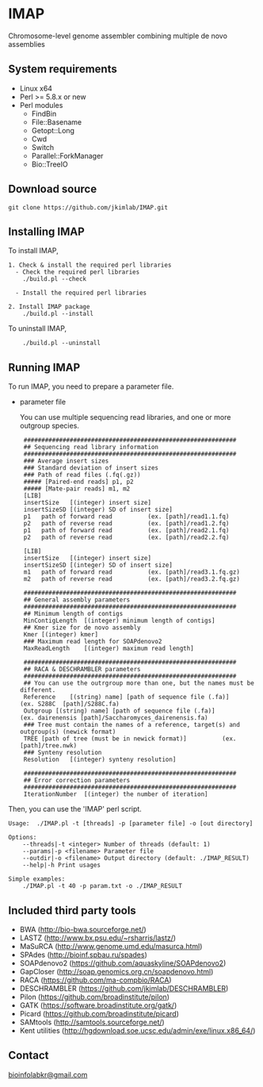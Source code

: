 IMAP
====================
Chromosome-level genome assembler combining multiple de novo assemblies


System requirements
-------------------
* Linux x64
* Perl >= 5.8.x or new
* Perl modules
  - FindBin
  - File::Basename
  - Getopt::Long
  - Cwd
  - Switch
  - Parallel::ForkManager
  - Bio::TreeIO

Download source
-------------------
    git clone https://github.com/jkimlab/IMAP.git


Installing IMAP
-------------------
To install IMAP,
 
    1. Check & install the required perl libraries
      - Check the required perl libraries
        ./build.pl --check
    
      - Install the required perl libraries
    
    2. Install IMAP package
        ./build.pl --install
        
To uninstall IMAP,

        ./build.pl --uninstall

Running IMAP
-------------------
To run IMAP, you need to prepare a parameter file. 

* parameter file

    You can use multiple sequencing read libraries, and one or more outgroup species.  
        
       ############################################################
       ## Sequencing read library information
       ############################################################
       ### Average insert sizes
       ### Standard deviation of insert sizes
       ### Path of read files (.fq(.gz))
       ##### [Paired-end reads] p1, p2
       ##### [Mate-pair reads] m1, m2
       [LIB]
       insertSize	[(integer) insert size]
       insertSizeSD	[(integer) SD of insert size]
       p1	path of forward read          (ex. [path]/read1.1.fq)
       p2	path of reverse read          (ex. [path]/read1.2.fq)
       p1	path of forward read          (ex. [path]/read2.1.fq)
       p2	path of reverse read          (ex. [path]/read2.2.fq)

       [LIB]
       insertSize	[(integer) insert size]
       insertSizeSD	[(integer) SD of insert size]
       m1	path of forward read          (ex. [path]/read3.1.fq.gz)
       m2	path of reverse read          (ex. [path]/read3.2.fq.gz)

       ############################################################
       ## General assembly parameters
       ############################################################
       ## Minimum length of contigs
       MinContigLength	[(integer) minimum length of contigs]
       ## Kmer size for de novo assembly
       Kmer	[(integer) kmer]
       ### Maximum read length for SOAPdenovo2
       MaxReadLength	[(integer) maximum read length]

       ############################################################
       ## RACA & DESCHRAMBLER parameters
       ############################################################
       ## You can use the outrgroup more than one, but the names must be different.
       Reference	[(string) name]	[path of sequence file (.fa)]          (ex. S288C  [path]/S288C.fa)
       Outgroup	[(string) name]	[path of sequence file (.fa)]          (ex. dairenensis [path]/Saccharomyces_dairenensis.fa)
       ### Tree must contain the names of a reference, target(s) and outgroup(s) (newick format)
       TREE	[path of tree (must be in newick format)]          (ex. [path]/tree.nwk)
       ### Synteny resolution
       Resolution	[(integer) synteny resolution]

       ############################################################
       ## Error correction parameters 
       ############################################################
       IterationNumber	[(integer) the number of iteration]


Then, you can use the 'IMAP' perl script.

    Usage:  ./IMAP.pl -t [threads] -p [parameter file] -o [out directory]

    Options:
        --threads|-t <integer> Number of threads (default: 1)
        --params|-p <filename> Parameter file
        --outdir|-o <filename> Output directory (default: ./IMAP_RESULT)
        --help|-h Print usages
        
    Simple examples:
        ./IMAP.pl -t 40 -p param.txt -o ./IMAP_RESULT
         
Included third party tools
-------------------
* BWA (http://bio-bwa.sourceforge.net/)
* LASTZ (http://www.bx.psu.edu/~rsharris/lastz/)
* MaSuRCA (http://www.genome.umd.edu/masurca.html)
* SPAdes (http://bioinf.spbau.ru/spades)
* SOAPdenovo2 (https://github.com/aquaskyline/SOAPdenovo2)
* GapCloser (http://soap.genomics.org.cn/soapdenovo.html)
* RACA (https://github.com/ma-compbio/RACA)
* DESCHRAMBLER (https://github.com/jkimlab/DESCHRAMBLER)
* Pilon (https://github.com/broadinstitute/pilon)
* GATK (https://software.broadinstitute.org/gatk/)
* Picard (https://github.com/broadinstitute/picard)
* SAMtools (http://samtools.sourceforge.net/)
* Kent utilities (http://hgdownload.soe.ucsc.edu/admin/exe/linux.x86_64/)


Contact
-------------------  
bioinfolabkr@gmail.com
